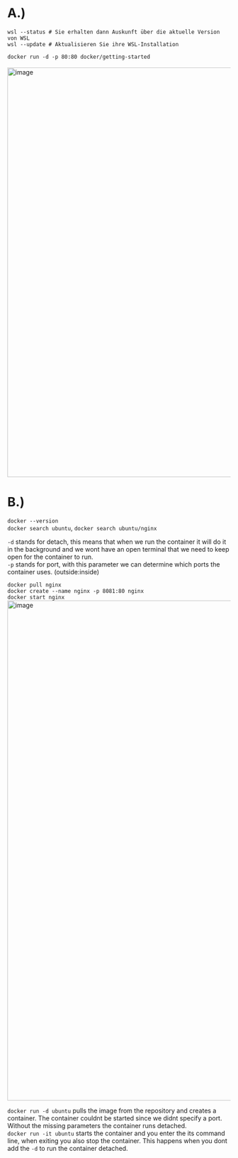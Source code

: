 # A.)
`wsl --status # Sie erhalten dann Auskunft über die aktuelle Version von WSL`<br>
`wsl --update # Aktualisieren Sie ihre WSL-Installation`<br>

`docker run -d -p 80:80 docker/getting-started` <br>  
<img width="923" alt="image" src="https://github.com/user-attachments/assets/7aa8fefa-88f7-4482-a4ea-37a929d2e964" /><br>

# B.)
`docker --version`<br>
`docker search ubuntu`, `docker search ubuntu/nginx`<br>

`-d` stands for detach, this means that when we run the container it will do it in the background and we wont have an open terminal that we need to keep open for the container to run.<br>
`-p` stands for port, with this parameter we can determine which ports the container uses. (outside:inside)<br>

`docker pull nginx`<br>
`docker create --name nginx -p 8081:80 nginx`<br>
`docker start nginx`<br>
<img width="1127" alt="image" src="https://github.com/user-attachments/assets/92dbd4f6-f5b4-4039-9cee-f25169915eae" /><br>

`docker run -d ubuntu` pulls the image from the repository and creates a container. The container couldnt be started since we didnt specify a port. Without the missing parameters the container runs detached.<br>
`docker run -it ubuntu` starts the container and you enter the its command line, when exiting you also stop the container. This happens when you dont add the `-d` to run the container detached. <br>

